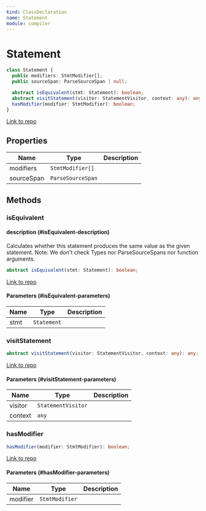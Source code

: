 ```yaml
---
kind: ClassDeclaration
name: Statement
module: compiler
---
```


# Statement

```ts
class Statement {
  public modifiers: StmtModifier[];
  public sourceSpan: ParseSourceSpan | null;

  abstract isEquivalent(stmt: Statement): boolean;
  abstract visitStatement(visitor: StatementVisitor, context: any): any;
  hasModifier(modifier: StmtModifier): boolean;
}
```

[Link to repo](https://github.com/timdeschryver/angular/blob/master/packages/compiler/src/output/output_ast.ts#L939-L957)

## Properties

| Name       | Type              | Description |
| ---------- | ----------------- | ----------- |
| modifiers  | `StmtModifier[]`  |             |
| sourceSpan | `ParseSourceSpan` |             |

## Methods

### isEquivalent

#### description (#isEquivalent-description)

Calculates whether this statement produces the same value as the given statement.
Note: We don't check Types nor ParseSourceSpans nor function arguments.

```ts
abstract isEquivalent(stmt: Statement): boolean;
```

[Link to repo](https://github.com/timdeschryver/angular/blob/master/packages/compiler/src/output/output_ast.ts#L950-L950)

#### Parameters (#isEquivalent-parameters)

| Name | Type        | Description |
| ---- | ----------- | ----------- |
| stmt | `Statement` |             |

### visitStatement

```ts
abstract visitStatement(visitor: StatementVisitor, context: any): any;
```

[Link to repo](https://github.com/timdeschryver/angular/blob/master/packages/compiler/src/output/output_ast.ts#L952-L952)

#### Parameters (#visitStatement-parameters)

| Name    | Type               | Description |
| ------- | ------------------ | ----------- |
| visitor | `StatementVisitor` |             |
| context | `any`              |             |

### hasModifier

```ts
hasModifier(modifier: StmtModifier): boolean;
```

[Link to repo](https://github.com/timdeschryver/angular/blob/master/packages/compiler/src/output/output_ast.ts#L954-L956)

#### Parameters (#hasModifier-parameters)

| Name     | Type           | Description |
| -------- | -------------- | ----------- |
| modifier | `StmtModifier` |             |
